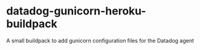 # datadog-gunicorn-heroku-buildpack
A small buildpack to add gunicorn configuration files for the Datadog agent
